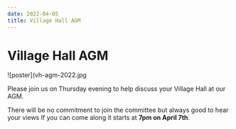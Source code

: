 ```yaml
---
date: 2022-04-05
title: Village Hall AGM
---
```


# Village Hall AGM

![poster](vh-agm-2022.jpg

Please join us on Thursday evening to help discuss your Village Hall at our AGM.

There will be no commitment to join the committee but always good to hear your views 
If you can come along it starts at **7pm on April 7th**.
